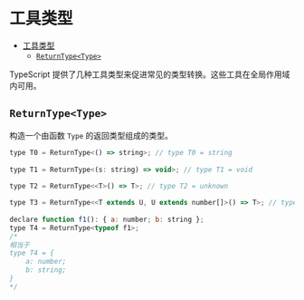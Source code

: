 # 工具类型

- [工具类型](#工具类型)
  - [`ReturnType<Type>`](#returntypetype)

TypeScript 提供了几种工具类型来促进常见的类型转换。这些工具在全局作用域内可用。

## `ReturnType<Type>`

构造一个由函数 `Type` 的返回类型组成的类型。

```js
type T0 = ReturnType<() => string>; // type T0 = string
     
type T1 = ReturnType<(s: string) => void>; // type T1 = void
     
type T2 = ReturnType<<T>() => T>; // type T2 = unknown

type T3 = ReturnType<<T extends U, U extends number[]>() => T>; // type T3 = number[]
     
declare function f1(): { a: number; b: string };
type T4 = ReturnType<typeof f1>;
/* 
相当于
type T4 = {
    a: number;
    b: string;
}
*/
```
